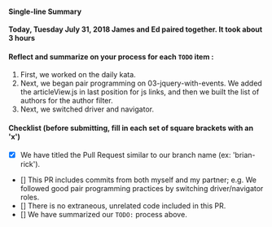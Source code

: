 #### Single-line Summary
**Today, Tuesday July 31, 2018 James and Ed paired together. It took about 3 hours**

#### Reflect and summarize on your process for each `TODO` item :  
  1. First, we worked on the daily kata.
  2. Next, we began pair programming on 03-jquery-with-events. We added the articleView.js in last position for js links, and then we built the list of authors for the author filter.
  3. Next, we switched driver and navigator. 

#### Checklist (before submitting, fill in each set of square brackets with an 'x')
- [X] We have titled the Pull Request similar to our branch name (ex: 'brian-rick'). 
- [] This PR includes commits from both myself and my partner; e.g. We followed good pair programming practices by switching driver/navigator roles.
- [] There is no extraneous, unrelated code included in this PR.
- [] We have summarized our `TODO:` process above.
